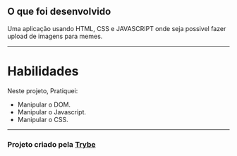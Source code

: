 ## O que foi desenvolvido

Uma aplicação usando HTML, CSS e JAVASCRIPT onde seja possivel fazer upload de imagens para memes.

---

# Habilidades

Neste projeto, Pratiquei:

* Manipular o DOM.
* Manipular o Javascript.
* Manipular o CSS.

---

<h3>Projeto criado pela <a href="https://www.betrybe.com/">Trybe</a></h3>
